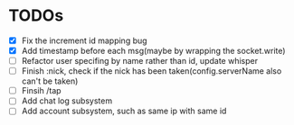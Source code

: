 TODOs
===
- [x] Fix the increment id mapping bug
- [x] Add timestamp before each msg(maybe by wrapping the socket.write)
- [ ] Refactor user specifing by name rather than id, update whisper
- [ ] Finish :nick, check if the nick has been taken(config.serverName also can't be taken)
- [ ] Finsih /tap
- [ ] Add chat log subsystem
- [ ] Add account subsystem, such as same ip with same id
